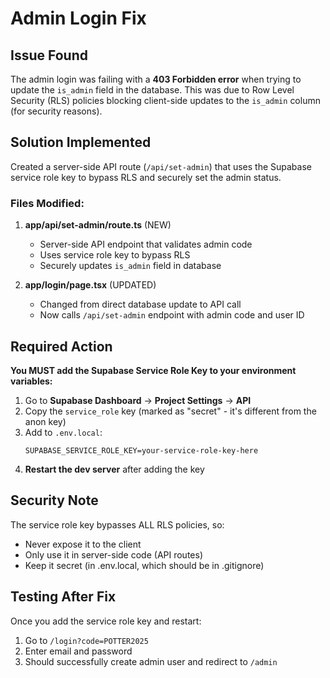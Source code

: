 # Admin Login Fix

## Issue Found
The admin login was failing with a **403 Forbidden error** when trying to update the `is_admin` field in the database. This was due to Row Level Security (RLS) policies blocking client-side updates to the `is_admin` column (for security reasons).

## Solution Implemented
Created a server-side API route (`/api/set-admin`) that uses the Supabase service role key to bypass RLS and securely set the admin status.

### Files Modified:
1. **app/api/set-admin/route.ts** (NEW)
   - Server-side API endpoint that validates admin code
   - Uses service role key to bypass RLS
   - Securely updates `is_admin` field in database

2. **app/login/page.tsx** (UPDATED)
   - Changed from direct database update to API call
   - Now calls `/api/set-admin` endpoint with admin code and user ID

## Required Action
**You MUST add the Supabase Service Role Key to your environment variables:**

1. Go to **Supabase Dashboard** → **Project Settings** → **API**
2. Copy the `service_role` key (marked as "secret" - it's different from the anon key)
3. Add to `.env.local`:
   ```
   SUPABASE_SERVICE_ROLE_KEY=your-service-role-key-here
   ```
4. **Restart the dev server** after adding the key

## Security Note
The service role key bypasses ALL RLS policies, so:
- Never expose it to the client
- Only use it in server-side code (API routes)
- Keep it secret (in .env.local, which should be in .gitignore)

## Testing After Fix
Once you add the service role key and restart:
1. Go to `/login?code=POTTER2025`
2. Enter email and password
3. Should successfully create admin user and redirect to `/admin`

